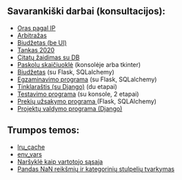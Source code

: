 ## Savarankiški darbai (konsultacijos):

* [Oras pagal IP](https://github.com/robotautas/kursas/wiki/Konsultacija-Oras-pagal-IP)
* [Arbitražas](https://github.com/robotautas/kursas/wiki/Konsultacija-2020-02-07)
* [Biudžetas (be UI)](https://github.com/DonatasNoreika/Python-pamokos/wiki/U%C5%BEduotis-biud%C5%BEetas?fbclid=IwAR2c8utjVOV2f6gx1GSDRdpa2Lflw0hgElMvftBPBfNa-ljMvLzSElpo6y4)
* [Tankas 2020](https://github.com/robotautas/kursas/wiki/U%C5%BEduotis-%22Tankas%22)
* [Citatų žaidimas su DB]()
* [Paskolų skaičiuoklė](https://github.com/DonatasNoreika/Python-pamokos/wiki/U%C5%BEduotis-paskolos) (konsolėje arba tkinter)
* [Biudžetas](https://github.com/robotautas/kursas/wiki/Biud%C5%BEetas-(su-Flask,-SQLalchemy)) (su Flask, SQLalchemy)
* [Egzaminavimo programa](https://github.com/DonatasNoreika/Python-pamokos/wiki/U%C5%BEduotis:-egzaminavimo-programa) (su Flask, SQLalchemy)
* [Tinklaraštis (su Django)](https://github.com/robotautas/kursas/wiki/U%C5%BEduotis:-tinklara%C5%A1tis) (du etapai)
* [Testavimo programa](https://github.com/DonatasNoreika/Python-pamokos/wiki/Testavimo-programa-(su-konsole,-2-etapai)) (su konsole, 2 etapai)
* [Prekių užsakymo programa ](https://github.com/DonatasNoreika/Python-pamokos/wiki/Preki%C5%B3-u%C5%BEsakymo-programa) (Flask, SQLAlchemy)
* [Projektų valdymo programa (Django)](https://github.com/robotautas/kursas/wiki/Projekt%C5%B3-valdymo-programa-(Django))


## Trumpos temos:

* [lru_cache](https://github.com/robotautas/kursas/wiki/lru_cache)
* [env_vars](https://github.com/robotautas/kursas/wiki/Aplinkos-kintamieji)
* [Naršyklė kaip vartotojo sąsaja](https://github.com/robotautas/kursas/wiki/Nar%C5%A1ykl%C4%97-kaip-vartotojo-s%C4%85saja)
* [Pandas NaN reikšmių ir kategorinių stulpelių tvarkymas](https://github.com/robotautas/kursas/blob/master/pandasNANcategorical.ipynb)

